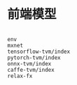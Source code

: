 # 前端模型

```{todo} 待修复
```

```{toctree}
env
mxnet
tensorflow-tvm/index
pytorch-tvm/index
onnx-tvm/index
caffe-tvm/index
relax-fx
```